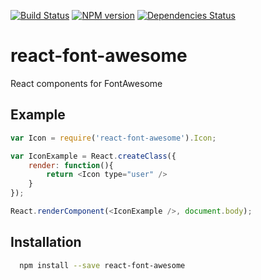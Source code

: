 [![Build Status](https://secure.travis-ci.org/Laiff/react-font-awesome.svg?branch=master)](https://travis-ci.org/Laiff/react-font-awesome)
[![NPM version](https://badge.fury.io/js/react-font-awesome.svg)](http://badge.fury.io/js/react-font-awesome)
[![Dependencies Status](https://david-dm.org/Laiff/react-font-awesome.svg?style=flat-square)](https://david-dm.org/Laiff/react-font-awesome)

react-font-awesome
==================

React components for FontAwesome

## Example

``` js
var Icon = require('react-font-awesome').Icon;

var IconExample = React.createClass({
    render: function(){
        return <Icon type="user" />
    }
});

React.renderComponent(<IconExample />, document.body);
```

## Installation

``` bash
  npm install --save react-font-awesome
```
